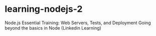# learning-nodejs-2
Node.js Essential Training: Web Servers, Tests, and Deployment Going beyond the basics in Node (Linkedin Learning)
